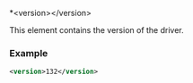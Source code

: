 
*\<version\>\</version\>


This element contains the version of the driver.


### Example

```xml
<version>132</version>
```


